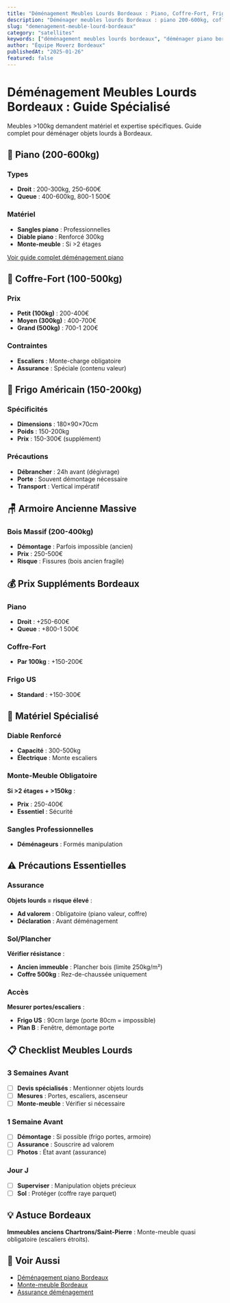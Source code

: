 ```yaml
---
title: "Déménagement Meubles Lourds Bordeaux : Piano, Coffre-Fort, Frigo US"
description: "Déménager meubles lourds Bordeaux : piano 200-600kg, coffre-fort, frigo américain, armoire ancienne. Matériel spécialisé, prix, précautions."
slug: "demenagement-meuble-lourd-bordeaux"
category: "satellites"
keywords: ["déménagement meubles lourds bordeaux", "déménager piano bordeaux", "coffre-fort déménagement", "frigo américain déménagement", "meuble lourd"]
author: "Équipe Moverz Bordeaux"
publishedAt: "2025-01-26"
featured: false
---
```


# Déménagement Meubles Lourds Bordeaux : Guide Spécialisé

Meubles >100kg demandent matériel et expertise spécifiques. Guide complet pour déménager objets lourds à Bordeaux.

## 🎹 Piano (200-600kg)

### Types
- **Droit** : 200-300kg, 250-600€
- **Queue** : 400-600kg, 800-1 500€

### Matériel
- **Sangles piano** : Professionnelles
- **Diable piano** : Renforcé 300kg
- **Monte-meuble** : Si >2 étages

[Voir guide complet déménagement piano](/blog/satellites/demenagement-piano-bordeaux)

## 🔐 Coffre-Fort (100-500kg)

### Prix
- **Petit (100kg)** : 200-400€
- **Moyen (300kg)** : 400-700€
- **Grand (500kg)** : 700-1 200€

### Contraintes
- **Escaliers** : Monte-charge obligatoire
- **Assurance** : Spéciale (contenu valeur)

## 🧊 Frigo Américain (150-200kg)

### Spécificités
- **Dimensions** : 180×90×70cm
- **Poids** : 150-200kg
- **Prix** : 150-300€ (supplément)

### Précautions
- **Débrancher** : 24h avant (dégivrage)
- **Porte** : Souvent démontage nécessaire
- **Transport** : Vertical impératif

## 🪑 Armoire Ancienne Massive

### Bois Massif (200-400kg)
- **Démontage** : Parfois impossible (ancien)
- **Prix** : 250-500€
- **Risque** : Fissures (bois ancien fragile)

## 💰 Prix Suppléments Bordeaux

### Piano
- **Droit** : +250-600€
- **Queue** : +800-1 500€

### Coffre-Fort
- **Par 100kg** : +150-200€

### Frigo US
- **Standard** : +150-300€

## 🚛 Matériel Spécialisé

### Diable Renforcé
- **Capacité** : 300-500kg
- **Électrique** : Monte escaliers

### Monte-Meuble Obligatoire
**Si >2 étages + >150kg** :
- **Prix** : 250-400€
- **Essentiel** : Sécurité

### Sangles Professionnelles
- **Déménageurs** : Formés manipulation

## ⚠️ Précautions Essentielles

### Assurance
**Objets lourds = risque élevé** :
- **Ad valorem** : Obligatoire (piano valeur, coffre)
- **Déclaration** : Avant déménagement

### Sol/Plancher
**Vérifier résistance** :
- **Ancien immeuble** : Plancher bois (limite 250kg/m²)
- **Coffre 500kg** : Rez-de-chaussée uniquement

### Accès
**Mesurer portes/escaliers** :
- **Frigo US** : 90cm large (porte 80cm = impossible)
- **Plan B** : Fenêtre, démontage porte

## 📋 Checklist Meubles Lourds

### 3 Semaines Avant
- [ ] **Devis spécialisés** : Mentionner objets lourds
- [ ] **Mesures** : Portes, escaliers, ascenseur
- [ ] **Monte-meuble** : Vérifier si nécessaire

### 1 Semaine Avant
- [ ] **Démontage** : Si possible (frigo portes, armoire)
- [ ] **Assurance** : Souscrire ad valorem
- [ ] **Photos** : État avant (assurance)

### Jour J
- [ ] **Superviser** : Manipulation objets précieux
- [ ] **Sol** : Protéger (coffre raye parquet)

## 💡 Astuce Bordeaux

**Immeubles anciens Chartrons/Saint-Pierre** :
Monte-meuble quasi obligatoire (escaliers étroits).

## 🔗 Voir Aussi

- [Déménagement piano Bordeaux](/blog/satellites/demenagement-piano-bordeaux)
- [Monte-meuble Bordeaux](/blog/satellites/monte-meuble-bordeaux-prix)
- [Assurance déménagement](/blog/satellites/assurance-demenagement-bordeaux)

